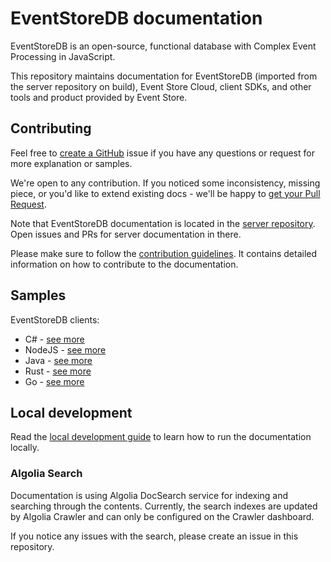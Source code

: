 # EventStoreDB documentation

EventStoreDB is an open-source, functional database with Complex Event Processing in JavaScript.

This repository maintains documentation for EventStoreDB (imported from the server repository on build), Event Store Cloud, client SDKs, and other tools and product provided by Event Store.

## Contributing

Feel free to [create a GitHub](https://github.com/EventStore/documentation/issues/new) issue if you have any questions or request for more explanation or samples.

We're open to any contribution. If you noticed some inconsistency, missing piece, or you'd like to extend existing docs - we'll be happy to [get your Pull Request](https://github.com/EventStore/documentation/compare).

Note that EventStoreDB documentation is located in the [server repository](https://github.com/EventStore/EventStore). Open issues and PRs for server documentation in there.

Please make sure to follow the [contribution guidelines](CONTRIBUTING.md). It contains detailed information on how to contribute to the documentation.

## Samples

EventStoreDB clients:
- C# - [see more](https://github.com/EventStore/EventStore-Client-Dotnet/tree/master/samples)
- NodeJS - [see more](https://github.com/EventStore/EventStore-Client-NodeJS/tree/master/packages/test/src/samples)
- Java - [see more](https://github.com/EventStore/EventStoreDB-Client-Java/tree/trunk/src/test/java/io/kurrent/dbclient/samples)
- Rust - [see more](https://github.com/EventStore/EventStoreDB-Client-Rust/tree/master/examples)
- Go - [see more](https://github.com/EventStore/EventStore-Client-Go/tree/master/samples)

## Local development

Read the [local development guide](CONTRIBUTING.md#running-the-documentation-locally) to learn how to run the documentation locally.

### Algolia Search

Documentation is using Algolia DocSearch service for indexing and searching through the contents. Currently, the search indexes are updated by Algolia Crawler and can only be configured on the Crawler dashboard.

If you notice any issues with the search, please create an issue in this repository.
